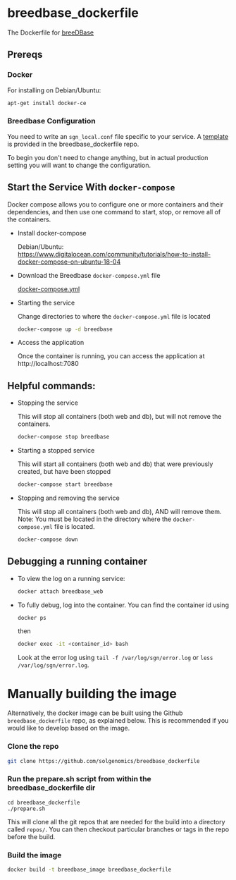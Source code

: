 # breedbase_dockerfile
The Dockerfile for [breeDBase](https://github.com/solgenomics/sgn)

## Prereqs

### Docker
For installing on Debian/Ubuntu:

```bash
apt-get install docker-ce
```

### Breedbase Configuration

You need to write an `sgn_local.conf` file specific to your service. A [template](./sgn_local_docker.conf) is provided in the breedbase_dockerfile repo.

To begin you don't need to change anything, but in actual production setting you will want to change the configuration.

## Start the Service With `docker-compose`
Docker compose allows you to configure one or more containers and their dependencies, and then use one command to start, stop, or remove all of the containers.

- Install docker-compose

    Debian/Ubuntu: https://www.digitalocean.com/community/tutorials/how-to-install-docker-compose-on-ubuntu-18-04

- Download the Breedbase `docker-compose.yml` file

    [docker-compose.yml](./docker-compose.yml)


- Starting the service

    Change directories to where the `docker-compose.yml` file is located

    ```bash
    docker-compose up -d breedbase
    ```

- Access the application

    Once the container is running, you can access the application at http://localhost:7080

## Helpful commands:

- Stopping the service

    This will stop all containers (both web and db), but will not remove the containers.
    ```bash
    docker-compose stop breedbase
    ```

- Starting a stopped service

    This will start all containers (both web and db) that were previously created, but have been stopped
    ```bash
    docker-compose start breedbase
    ```

- Stopping and removing the service

    This will stop all containers (both web and db), AND will remove them. Note: You must be located in the directory where the `docker-compose.yml` file is located.

    ```bash
    docker-compose down
    ```

## Debugging a running container

- To view the log on a running service:

    ```bash
    docker attach breedbase_web
    ```

- To fully debug, log into the container. You can find the container id using

    ```bash
    docker ps
    ```

    then
    ```bash
    docker exec -it <container_id> bash
    ```

    Look at the error log using `tail -f /var/log/sgn/error.log` or `less /var/log/sgn/error.log`.

# Manually building the image

Alternatively, the docker image can be built using the Github `breedbase_dockerfile` repo, as explained below. This is recommended if you would like to develop based on the image.

### Clone the repo
```bash
git clone https://github.com/solgenomics/breedbase_dockerfile
```

### Run the prepare.sh script from within the breedbase_dockerfile dir
```
cd breedbase_dockerfile
./prepare.sh
```
This will clone all the git repos that are needed for the build into a directory called `repos/`.
You can then checkout particular branches or tags in the repo before the build.

### Build the image
```bash
docker build -t breedbase_image breedbase_dockerfile
```
